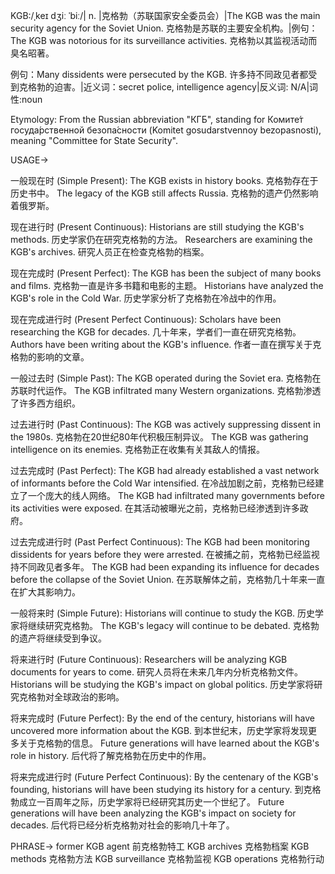 KGB:/ˌkeɪ dʒiː ˈbiː/| n. |克格勃（苏联国家安全委员会）|The KGB was the main security agency for the Soviet Union. 克格勃是苏联的主要安全机构。|例句：The KGB was notorious for its surveillance activities.  克格勃以其监视活动而臭名昭著。

例句：Many dissidents were persecuted by the KGB. 许多持不同政见者都受到克格勃的迫害。|近义词：secret police, intelligence agency|反义词: N/A|词性:noun

Etymology: From the Russian abbreviation "КГБ", standing for Комите́т госуда́рственной безопа́сности (Komitet gosudarstvennoy bezopasnosti), meaning "Committee for State Security".


USAGE->

一般现在时 (Simple Present):
The KGB exists in history books.  克格勃存在于历史书中。
The legacy of the KGB still affects Russia. 克格勃的遗产仍然影响着俄罗斯。

现在进行时 (Present Continuous):
Historians are still studying the KGB's methods. 历史学家仍在研究克格勃的方法。
Researchers are examining the KGB's archives. 研究人员正在检查克格勃的档案。


现在完成时 (Present Perfect):
The KGB has been the subject of many books and films.  克格勃一直是许多书籍和电影的主题。
Historians have analyzed the KGB's role in the Cold War. 历史学家分析了克格勃在冷战中的作用。


现在完成进行时 (Present Perfect Continuous):
Scholars have been researching the KGB for decades.  几十年来，学者们一直在研究克格勃。
Authors have been writing about the KGB's influence. 作者一直在撰写关于克格勃的影响的文章。


一般过去时 (Simple Past):
The KGB operated during the Soviet era. 克格勃在苏联时代运作。
The KGB infiltrated many Western organizations.  克格勃渗透了许多西方组织。


过去进行时 (Past Continuous):
The KGB was actively suppressing dissent in the 1980s.  克格勃在20世纪80年代积极压制异议。
The KGB was gathering intelligence on its enemies. 克格勃正在收集有关其敌人的情报。


过去完成时 (Past Perfect):
The KGB had already established a vast network of informants before the Cold War intensified. 在冷战加剧之前，克格勃已经建立了一个庞大的线人网络。
The KGB had infiltrated many governments before its activities were exposed. 在其活动被曝光之前，克格勃已经渗透到许多政府。


过去完成进行时 (Past Perfect Continuous):
The KGB had been monitoring dissidents for years before they were arrested. 在被捕之前，克格勃已经监视持不同政见者多年。
The KGB had been expanding its influence for decades before the collapse of the Soviet Union. 在苏联解体之前，克格勃几十年来一直在扩大其影响力。


一般将来时 (Simple Future):
Historians will continue to study the KGB. 历史学家将继续研究克格勃。
The KGB's legacy will continue to be debated. 克格勃的遗产将继续受到争议。


将来进行时 (Future Continuous):
Researchers will be analyzing KGB documents for years to come.  研究人员将在未来几年内分析克格勃文件。
Historians will be studying the KGB's impact on global politics. 历史学家将研究克格勃对全球政治的影响。


将来完成时 (Future Perfect):
By the end of the century, historians will have uncovered more information about the KGB. 到本世纪末，历史学家将发现更多关于克格勃的信息。
Future generations will have learned about the KGB's role in history. 后代将了解克格勃在历史中的作用。


将来完成进行时 (Future Perfect Continuous):
By the centenary of the KGB's founding, historians will have been studying its history for a century. 到克格勃成立一百周年之际，历史学家将已经研究其历史一个世纪了。
Future generations will have been analyzing the KGB's impact on society for decades. 后代将已经分析克格勃对社会的影响几十年了。


PHRASE->
former KGB agent 前克格勃特工
KGB archives  克格勃档案
KGB methods 克格勃方法
KGB surveillance 克格勃监视
KGB operations 克格勃行动
